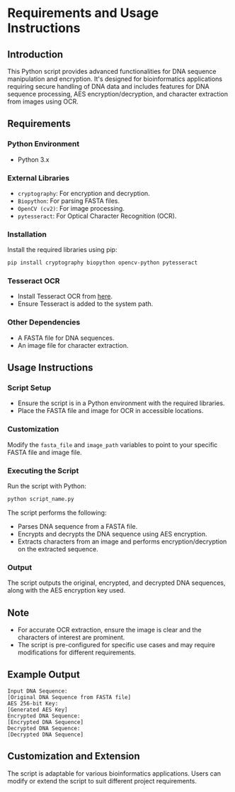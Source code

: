
# Requirements and Usage Instructions

## Introduction
This Python script provides advanced functionalities for DNA sequence manipulation and encryption. It's designed for bioinformatics applications requiring secure handling of DNA data and includes features for DNA sequence processing, AES encryption/decryption, and character extraction from images using OCR.

## Requirements

### Python Environment
- Python 3.x

### External Libraries
- `cryptography`: For encryption and decryption.
- `Biopython`: For parsing FASTA files.
- `OpenCV (cv2)`: For image processing.
- `pytesseract`: For Optical Character Recognition (OCR).

### Installation
Install the required libraries using pip:
```bash
pip install cryptography biopython opencv-python pytesseract
```

### Tesseract OCR
- Install Tesseract OCR from [here](https://github.com/tesseract-ocr/tesseract).
- Ensure Tesseract is added to the system path.

### Other Dependencies
- A FASTA file for DNA sequences.
- An image file for character extraction.

## Usage Instructions

### Script Setup
- Ensure the script is in a Python environment with the required libraries.
- Place the FASTA file and image for OCR in accessible locations.

### Customization
Modify the `fasta_file` and `image_path` variables to point to your specific FASTA file and image file.

### Executing the Script
Run the script with Python:
```bash
python script_name.py
```
The script performs the following:
- Parses DNA sequence from a FASTA file.
- Encrypts and decrypts the DNA sequence using AES encryption.
- Extracts characters from an image and performs encryption/decryption on the extracted sequence.

### Output
The script outputs the original, encrypted, and decrypted DNA sequences, along with the AES encryption key used.

## Note
- For accurate OCR extraction, ensure the image is clear and the characters of interest are prominent.
- The script is pre-configured for specific use cases and may require modifications for different requirements.

## Example Output
```
Input DNA Sequence:
[Original DNA Sequence from FASTA file]
AES 256-bit Key:
[Generated AES Key]
Encrypted DNA Sequence:
[Encrypted DNA Sequence]
Decrypted DNA Sequence:
[Decrypted DNA Sequence]
```

## Customization and Extension
The script is adaptable for various bioinformatics applications. Users can modify or extend the script to suit different project requirements.
